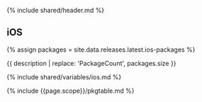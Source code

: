 {% include shared/header.md %}

## iOS

{% assign packages = site.data.releases.latest.ios-packages %}

{{ description | replace: 'PackageCount', packages.size }}

{% include shared/variables/ios.md %}

{% include {{page.scope}}/pkgtable.md %}